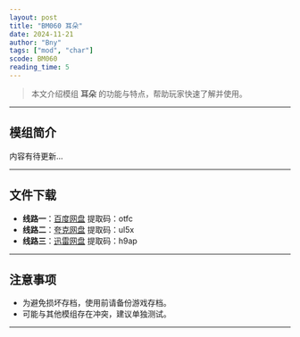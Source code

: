 ```yaml
---
layout: post
title: "BM060 耳朵"
date: 2024-11-21
author: "Bny"
tags: ["mod", "char"]
scode: BM060
reading_time: 5
---
```


> 本文介绍模组 **耳朵** 的功能与特点，帮助玩家快速了解并使用。

---

## 模组简介

内容有待更新...

---


## 文件下载
- **线路一**：[百度网盘](https://pan.baidu.com/s/1vx-JQgWtI_eig0FAhkk5mw?pwd=otfc)  提取码：otfc  
- **线路二**：[夸克网盘](https://pan.quark.cn/s/5a5a2ddf92b6?pwd=ul5x)  提取码：ul5x  
- **线路三**：[迅雷网盘](https://pan.xunlei.com/s/VOCCbbDdq9n3Yh7C3YoPmfJeA1?pwd=h9ap)  提取码：h9ap  

---

## 注意事项
- 为避免损坏存档，使用前请备份游戏存档。
- 可能与其他模组存在冲突，建议单独测试。

---

